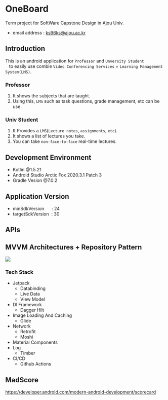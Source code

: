 # OneBoard
Term project for SoftWare Capstone Design in Ajou Univ.<br/>
- email address : ks96ks@ajou.ac.kr

## Introduction
This is an android application for `Professor` and `Unversity Student`<br/>
&nbsp;&nbsp;&nbsp;to easily use combie `Video Conferencing Services` + `Learning Management System(LMS)`.
### Professor
1. It shows the subjects that are taught.
1. Using this, `LMS` such as task questions, grade management, etc can be use.

### Univ Student
1. It Provides a `LMS`(`Lecture notes`, `assignments`, `etc`).
1. It shows a list of lectures you take.
1. You can take `non-face-to-face` real-time lectures.

## Development Environment
- Kotlin @1.5.21
- Android Studio Arctic Fox 2020.3.1 Patch 3
- Gradle Vesion @7.0.2

## Application Version
- minSdkVersion&nbsp;&nbsp;&nbsp;&nbsp;&nbsp;&nbsp;: 24
- targetSdkVersion&nbsp;&nbsp;: 30

## APIs

## MVVM Architectures + Repository Pattern
<img src="https://developer.android.com/topic/libraries/architecture/images/final-architecture.png?hl=ko" />

### Tech Stack
- Jetpack
  - Databinding
  - Live Data
  - View Model
- DI Framework
  - Dagger Hilt
- Image Loading And Caching
  - Glide
- Network
  - Retrofit
  - Moshi
- Material Components
- Log
  - Timber
- CI/CD
  - Github Actions

## MadScore
https://developer.android.com/modern-android-development/scorecard
